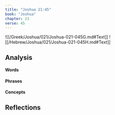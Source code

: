 ```yaml
---
title: "Joshua 21:45"
book: "Joshua"
chapter: 21
verse: 45
---
```

![[/Greek/Joshua/021/Joshua-021-045G.md#Text]]
![[/Hebrew/Joshua/021/Joshua-021-045H.md#Text]]

## Analysis

#### Words

#### Phrases

#### Concepts

## Reflections
